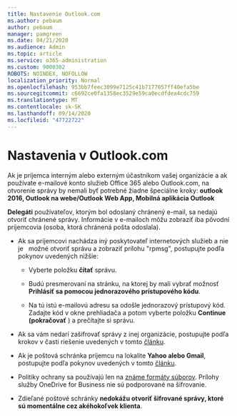 ```yaml
---
title: Nastavenie Outlook.com
ms.author: pebaum
author: pebaum
manager: pamgreen
ms.date: 04/21/2020
ms.audience: Admin
ms.topic: article
ms.service: o365-administration
ms.custom: 9000302
ROBOTS: NOINDEX, NOFOLLOW
localization_priority: Normal
ms.openlocfilehash: 953bb7feec3099e7125c41b7177057ff40efa5be
ms.sourcegitcommit: c6692ce0fa1358ec3529e59ca0ecdfdea4cdc759
ms.translationtype: MT
ms.contentlocale: sk-SK
ms.lasthandoff: 09/14/2020
ms.locfileid: "47722722"
---
```

# <a name="settings-in-outlookcom"></a>Nastavenia v Outlook.com

Ak je príjemca interným alebo externým účastníkom vašej organizácie a ak používate e-mailové konto služieb Office 365 alebo Outlook.com, na otvorenie správy by nemali byť potrebné žiadne špeciálne kroky: **outlook 2016, Outlook na webe/Outlook Web App, Mobilná aplikácia Outlook**

**Delegáti** používateľov, ktorým bol odoslaný chránený e-mail, sa nedajú otvoriť chránené správy. Informácie v e-mailoch môžu zobraziť iba pôvodní príjemcovia (osoba, ktorá chránená pošta odoslala).

- Ak sa príjemcovi nachádza iný poskytovateľ internetových služieb a nie je &nbsp; možné otvoriť správu a zobraziť prílohu "rpmsg", postupujte podľa pokynov uvedených nižšie:
    
    - Vyberte položku **čítať** správu.
    
    - Budú presmerovaní na stránku, na ktorej by mali vybrať možnosť **Prihlásiť sa pomocou jednorazového prístupového kódu**.
    
    - Na tú istú e-mailovú adresu sa odošle jednorazový prístupový kód. Zadajte kód v okne prehliadača a potom vyberte položku **Continue (pokračovať** ) a prečítajte si správu.

- Ak sa vám nedarí zašifrovať správy z inej organizácie, postupujte podľa krokov v časti riešenie uvedených v tomto [článku](https://support.office.com/article/known-issues-opening-irm-protected-emails-sent-from-users-in-other-office-365-organizations-0dec0593-a05d-4aa2-8445-9311ebab3164).

- Ak je poštová schránka príjemcu na lokalite **Yahoo alebo Gmail**, postupujte podľa pokynov uvedených </span> v tomto [článku](https://support.office.com/article/how-do-i-open-a-protected-message-1157a286-8ecc-4b1e-ac43-2a608fbf3098).

- Politiky ochrany sa používajú len na [známe formáty súborov](https://docs.microsoft.com/azure/information-protection/rms-client/client-admin-guide-file-types). Prílohy služby OneDrive for Business nie sú podporované na šifrovanie.

- Zdieľané poštové schránky **nedokážu otvoriť šifrované správy, ktoré sú momentálne cez akéhokoľvek klienta**. 
